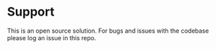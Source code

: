 # Support

This is an open source solution.
For bugs and issues with the codebase please log an issue in this repo.